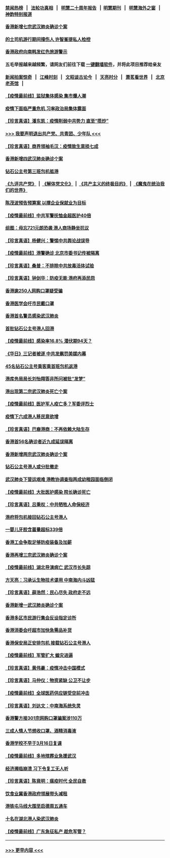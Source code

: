 #### [禁闻热榜](热点新闻.md?=0)  &nbsp;&nbsp;|&nbsp;&nbsp; [法轮功真相](https://github.com/gfw-breaker/truth/blob/master/README.md?=0) &nbsp;&nbsp;|&nbsp;&nbsp; [明慧二十周年报告](https://github.com/gfw-breaker/mh-reports/blob/master/README.md?=0) &nbsp;&nbsp;|&nbsp;&nbsp;[明慧期刊](https://github.com/gfw-breaker/mh-qikan) &nbsp;&nbsp;|&nbsp;&nbsp; [明慧海外之窗](https://github.com/gfw-breaker/mh-news/blob/master/README.md?=0) &nbsp;&nbsp;|&nbsp;&nbsp; [神韵特别报道](https://github.com/gfw-breaker/mh-news/blob/master/shenyun.md?=0)
#### [香港新增七宗武汉肺炎确诊个案](../pages/nsc415/n11893498.md?t=02251802) 
#### [的士司机游行期间撞伤人 许智峯提私人检控](../pages/nsc415/n11893483.md?t=02251802) 
#### [香港政府向南韩发红色旅游警示](../pages/nsc415/n11893398.md?t=02251802) 
#### 五毛举报越来越频繁，请网友们前往下载 [一键翻墙软件](https://github.com/gfw-breaker/ssr-accounts)，并将此项目推荐给亲友
#### [新闻拍案惊奇](https://github.com/gfw-breaker/banned-news/blob/master/pages/link4.md) &nbsp;&nbsp;|&nbsp;&nbsp; [江峰时刻](https://github.com/gfw-breaker/banned-news/blob/master/pages/link4.md) &nbsp;&nbsp;|&nbsp;&nbsp; [文昭谈古论今](https://github.com/gfw-breaker/banned-news/blob/master/pages/link4.md) &nbsp;&nbsp;|&nbsp;&nbsp; [天亮时分](https://github.com/gfw-breaker/banned-news/blob/master/pages/link4.md) &nbsp;&nbsp;|&nbsp;&nbsp; [萧茗看世界](https://github.com/gfw-breaker/banned-news/blob/master/pages/link4.md) &nbsp;&nbsp;|&nbsp;&nbsp; [北京老茶馆](https://github.com/gfw-breaker/banned-news/blob/master/pages/link4.md) &nbsp;&nbsp;|&nbsp;&nbsp; 
#### [【疫情最前线】监狱集体感染 集市爆人潮](../pages/nsc415/n11893181.md?t=02251802) 
#### [疫情下面临严重危机  习率政治局集体露面](../pages/nsc415/n11893305.md?t=02251802) 
#### [【珍言真语】潘东凯：疫情削弱中共势力 直至“揽炒”](../pages/nsc415/n11892866.md?t=02251802) 
#### [>>> 我要声明退出共产党、共青团、少年队 <<<](https://github.com/begood0513/goodnews/blob/master/quit/letter.md) 
#### [【珍言真语】商界领袖毛汉：疫情致生意损七成](../pages/nsc415/n11890348.md?t=02251802) 
#### [香港新增四武汉肺炎确诊个案](../pages/nsc415/n11890610.md?t=02251802) 
#### [钻石公主号第三班包机抵港](../pages/nsc415/n11890645.md?t=02251802) 
#### [《九评共产党》](https://github.com/begood0513/9ping.md/blob/master/README.md) &nbsp;|&nbsp; [《解体党文化》](../../../../jtdwh.md/blob/master/README.md)  &nbsp;|&nbsp; [《共产主义的终极目的》](../../../../gczydzjmd.md/blob/master/README.md) &nbsp;|&nbsp; [《魔鬼在统治我们的世界》](../../../../mgztzwmdsj.md/blob/master/README.md) 
#### [陈茂波预告预算案 以撑企业保就业为目标](../pages/nsc415/n11890574.md?t=02251802) 
#### [【疫情最前线】中共军警抚恤金超医护40倍](../pages/nsc415/n11890458.md?t=02251802) 
#### [组图：毋忘721元朗恐袭 港人商场静坐抗议](../pages/nsc415/n11876882.md?t=02251802) 
#### [【珍言真语】杨健兴：警惕中共舆论战误导](../pages/nsc415/n11888131.md?t=02251802) 
#### [【疫情最前线】港警确诊 北京市委书记传被隔离](../pages/nsc415/n11886872.md?t=02251802) 
#### [【珍言真语】桑普：不排除中共放毒活体试验](../pages/nsc415/n11886832.md?t=02251802) 
#### [【珍言真语】钟剑华：防疫无能 港府再添民怨](../pages/nsc415/n11884504.md?t=02251802) 
#### [香港逾250人网购口罩疑受骗](../pages/nsc415/n11884388.md?t=02251802) 
#### [香港医学会吁市民戴口罩](../pages/nsc415/n11884367.md?t=02251802) 
#### [香港首名警员感染武汉肺炎](../pages/nsc415/n11884357.md?t=02251802) 
#### [首批钻石公主号港人回港](../pages/nsc415/n11884333.md?t=02251802) 
#### [【疫情最前线】感染率16.8% 潜伏期94天？](../pages/nsc415/n11884256.md?t=02251802) 
#### [《华日》三记者被逐 中共发飙罚美媒内幕](../pages/nsc415/n11884184.md?t=02251802) 
#### [45名钻石公主号乘客乘首班包机返港](../pages/nsc415/n11881770.md?t=02251802) 
#### [港库务局局长刘怡翔答非所问被批“发梦”](../pages/nsc415/n11881752.md?t=02251802) 
#### [港出现第二宗武汉肺炎死亡个案](../pages/nsc415/n11881736.md?t=02251802) 
#### [【疫情最前线】医护军人疫亡多？军委评烈士](../pages/nsc415/n11881655.md?t=02251802) 
#### [疫情下六成港人移民意欲增](../pages/nsc415/n11881699.md?t=02251802) 
#### [【珍言真语】巴裔港商：不再依赖大陆生存](../pages/nsc415/n11881126.md?t=02251802) 
#### [香港首56名确诊者近九成延误隔离](../pages/nsc415/n11879079.md?t=02251802) 
#### [香港新增两宗武汉肺炎确诊个案](../pages/nsc415/n11879064.md?t=02251802) 
#### [钻石公主号港人或分批撤走](../pages/nsc415/n11879029.md?t=02251802) 
#### [武汉肺炎下营运艰难 港教协调查指两成幼稚园面临倒闭](../pages/nsc415/n11878989.md?t=02251802) 
#### [【疫情最前线】大批医护感染 院长确诊死亡](../pages/nsc415/n11878595.md?t=02251802) 
#### [【珍言真语】吕秉权：中共牺牲人命保经济](../pages/nsc415/n11878390.md?t=02251802) 
#### [港府将包机接回钻石公主号港人](../pages/nsc415/n11876352.md?t=02251802) 
#### [一婴儿牙胶含菌量超标339倍](../pages/nsc415/n11876336.md?t=02251802) 
#### [香港工会争取足够防疫装备及加薪](../pages/nsc415/n11876313.md?t=02251802) 
#### [香港再增三宗武汉肺炎确诊个案](../pages/nsc415/n11876297.md?t=02251802) 
#### [【疫情最前线】湖北导演病亡 武汉市长失踪](../pages/nsc415/n11876272.md?t=02251802) 
#### [方天亮：习承认生物技术谬用 中南海内斗凶猛](../pages/nsc415/n11873679.md?t=02251802) 
#### [【珍言真语】薛浩然：民心尽失 政府走不远](../pages/nsc415/n11875838.md?t=02251802) 
#### [香港新增一武汉肺炎确诊个案](../pages/nsc415/n11874044.md?t=02251802) 
#### [香港多区市民游行集会反设指定诊所](../pages/nsc415/n11874017.md?t=02251802) 
#### [香港消委会吁超市加快急需品补货](../pages/nsc415/n11874003.md?t=02251802) 
#### [香港保安局正安排包机 接载钻石公主号港人](../pages/nsc415/n11873932.md?t=02251802) 
#### [【疫情最前线】军管扩大 蝗灾进逼](../pages/nsc415/n11873780.md?t=02251802) 
#### [【珍言真语】黄伟豪：疫情冲击中国模式](../pages/nsc415/n11873482.md?t=02251802) 
#### [【珍言真语】马仲仪：物资紧缺 公卫不让步](../pages/nsc415/n11872315.md?t=02251802) 
#### [【疫情最前线】全球医药供应链受空前冲击](../pages/nsc415/n11869614.md?t=02251802) 
#### [【珍言真语】刘达文：中南海系统失灵](../pages/nsc415/n11869465.md?t=02251802) 
#### [香港警方接301宗网购口罩骗案涉110万](../pages/nsc415/n11867572.md?t=02251802) 
#### [三成人情人节想收口罩、酒精消毒液](../pages/nsc415/n11867523.md?t=02251802) 
#### [香港学校不早于3月16日复课](../pages/nsc415/n11867498.md?t=02251802) 
#### [【疫情最前线】多地殡葬业急援武汉](../pages/nsc415/n11866914.md?t=02251802) 
#### [经济濒临崩溃 习下令复工无人听](../pages/nsc415/n11867269.md?t=02251802) 
#### [【珍言真语】陈竟明：瘟疫时代 全民自救](../pages/nsc415/n11866765.md?t=02251802) 
#### [饮食业冀香港政府领展带头减租](../pages/nsc415/n11864876.md?t=02251802) 
#### [港铁屯马线大围至启德周五通车](../pages/nsc415/n11864842.md?t=02251802) 
#### [十名在湖北港人染武汉肺炎](../pages/nsc415/n11864807.md?t=02251802) 
#### [【疫情最前线】广东急征私产 趁危军管？](../pages/nsc415/n11864205.md?t=02251802) 

----
#### [ >>> 更早内容 <<< ](../indexes/nsc415-earlier.md)
